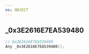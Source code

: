 ```yaml
---
ns: OBJECT
---
```

## _0x3E2616E7EA539480

```c
// 0x3E2616E7EA539480
Any _0x3E2616E7EA539480();
```


